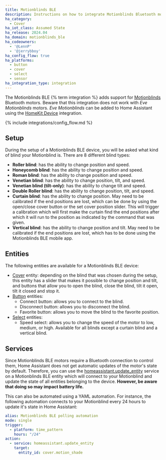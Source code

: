 ```yaml
---
title: Motionblinds BLE
description: Instructions on how to integrate Motionblinds Bluetooth motors into Home Assistant.
ha_category:
  - Cover
ha_iot_class: Assumed State
ha_release: 2024.04
ha_domain: motionblinds_ble
ha_codeowners:
  - '@LennP'
  - '@jerrybboy'
ha_config_flow: true
ha_platforms:
  - button
  - cover
  - select
  - sensor
ha_integration_type: integration
---
```


The Motionblinds BLE {% term integration %} adds support for [Motionblinds](https://motionblinds.com/) Bluetooth motors. Beware that this integration does not work with *Eve Motionblinds* motors. *Eve Motionblinds* can be added to Home Assistant using the [HomeKit Device](https://www.home-assistant.io/integrations/homekit_controller/) integration.

{% include integrations/config_flow.md %}

## Setup

During the setup of a Motionblinds BLE device, you will be asked what kind of blind your Motionblind is. There are 8 different blind types:

- **Roller blind**: has the ability to change position and speed.
- **Honeycomb blind**: has the ability to change position and speed.
- **Roman blind**: has the ability to change position and speed.
- **Venetian blind**: has the ability to change position, tilt, and speed.
- **Venetian blind (tilt-only)**: has the ability to change tilt and speed.
- **Double Roller blind**: has the ability to change position, tilt, and speed.
- **Curtain blind**: has the ability to change position. May need to be calibrated if the end positions are lost, which can be done by using the open/close cover button or the set cover position slider. This will trigger a calibration which will first make the curtain find the end positions after which it will run to the position as indicated by the command that was given.
- **Vertical blind**: has the ability to change position and tilt. May need to be calibrated if the end positions are lost, which has to be done using the Motionblinds BLE mobile app.

## Entities

The following entities are available for a Motionblinds BLE device:

- [Cover](https://www.home-assistant.io/integrations/cover/) entity: depending on the blind that was chosen during the setup, this entity has a slider that makes it possible to change position and tilt, and buttons that allow you to open the blind, close the blind, tilt it open, tilt it closed and stop it.
- [Button](https://www.home-assistant.io/integrations/button/) entities:
  -  Connect button: allows you to connect to the blind.
  -  Disconnect button: allows you to disconnect the blind.
  -  Favorite button: allows you to move the blind to the favorite position.
- [Select](https://www.home-assistant.io/integrations/select/) entities:
  -  Speed select: allows you to change the speed of the motor to low, medium, or high. Available for all blinds except a curtain blind and a vertical blind.

## Services

Since Motionblinds BLE motors require a Bluetooth connection to control them, Home Assistant does not get automatic updates of the motor's state by default. Therefore, you can use the [homeassistant.update_entity](https://www.home-assistant.io/docs/scripts/service-calls/#homeassistant-services) service on a Motionblinds BLE entity which will connect to your Motionblind and update the state of all entities belonging to the device. **However, be aware that doing so may impact battery life.**

This can also be automated using a YAML automation. For instance, the following automation connects to your Motionblind every 24 hours to update it's state in Home Assistant:

```yaml
alias: Motionblinds BLE polling automation
mode: single
trigger:
  - platform: time_pattern
    hours: "/24"
action:
  - service: homeassistant.update_entity
    target:
      entity_id: cover.motion_shade
```
